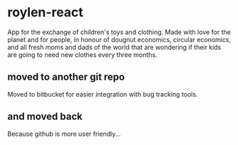 # roylen-react

App for the exchange of children's toys and clothing. Made with love for the planet and for people, in honour of dougnut economics, circular economics, and all fresh moms and dads of the world that are wondering if their kids are going to need new clothes every three months.

## moved to another git repo

Moved to bitbucket for easier integration with bug tracking tools.

## and moved back

Because github is more user friendly...
